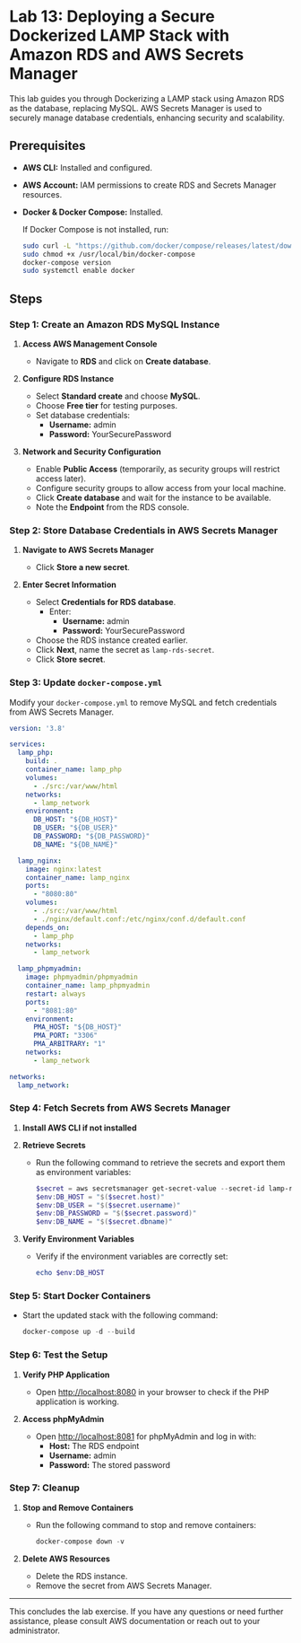 # Lab 13: Deploying a Secure Dockerized LAMP Stack with Amazon RDS and AWS Secrets Manager

This lab guides you through Dockerizing a LAMP stack using Amazon RDS as the database, replacing MySQL. AWS Secrets Manager is used to securely manage database credentials, enhancing security and scalability.

## Prerequisites

- **AWS CLI:** Installed and configured.
- **AWS Account:** IAM permissions to create RDS and Secrets Manager resources.
- **Docker & Docker Compose:** Installed.

  If Docker Compose is not installed, run:

  ```bash
  sudo curl -L "https://github.com/docker/compose/releases/latest/download/docker-compose-$(uname -s)-$(uname -m)" -o /usr/local/bin/docker-compose
  sudo chmod +x /usr/local/bin/docker-compose
  docker-compose version
  sudo systemctl enable docker
  ```

## Steps

### Step 1: Create an Amazon RDS MySQL Instance

1. **Access AWS Management Console**

   - Navigate to **RDS** and click on **Create database**.

2. **Configure RDS Instance**

   - Select **Standard create** and choose **MySQL**.
   - Choose **Free tier** for testing purposes.
   - Set database credentials:
     - **Username:** admin
     - **Password:** YourSecurePassword

3. **Network and Security Configuration**

   - Enable **Public Access** (temporarily, as security groups will restrict access later).
   - Configure security groups to allow access from your local machine.
   - Click **Create database** and wait for the instance to be available.
   - Note the **Endpoint** from the RDS console.

### Step 2: Store Database Credentials in AWS Secrets Manager

1. **Navigate to AWS Secrets Manager**

   - Click **Store a new secret**.

2. **Enter Secret Information**

   - Select **Credentials for RDS database**.
     - Enter:
       - **Username:** admin
       - **Password:** YourSecurePassword
   - Choose the RDS instance created earlier.
   - Click **Next**, name the secret as `lamp-rds-secret`.
   - Click **Store secret**.

### Step 3: Update `docker-compose.yml`

Modify your `docker-compose.yml` to remove MySQL and fetch credentials from AWS Secrets Manager.

```yaml
version: '3.8'

services:
  lamp_php:
    build: .
    container_name: lamp_php
    volumes:
      - ./src:/var/www/html
    networks:
      - lamp_network
    environment:
      DB_HOST: "${DB_HOST}"
      DB_USER: "${DB_USER}"
      DB_PASSWORD: "${DB_PASSWORD}"
      DB_NAME: "${DB_NAME}"

  lamp_nginx:
    image: nginx:latest
    container_name: lamp_nginx
    ports:
      - "8080:80"
    volumes:
      - ./src:/var/www/html
      - ./nginx/default.conf:/etc/nginx/conf.d/default.conf
    depends_on:
      - lamp_php
    networks:
      - lamp_network

  lamp_phpmyadmin:
    image: phpmyadmin/phpmyadmin
    container_name: lamp_phpmyadmin
    restart: always
    ports:
      - "8081:80"
    environment:
      PMA_HOST: "${DB_HOST}"
      PMA_PORT: "3306"
      PMA_ARBITRARY: "1"
    networks:
      - lamp_network

networks:
  lamp_network:
```

### Step 4: Fetch Secrets from AWS Secrets Manager

1. **Install AWS CLI if not installed**
   
2. **Retrieve Secrets**

   - Run the following command to retrieve the secrets and export them as environment variables:

     ```powershell
     $secret = aws secretsmanager get-secret-value --secret-id lamp-rds-secret --query SecretString --output text | ConvertFrom-Json
     $env:DB_HOST = "$($secret.host)"
     $env:DB_USER = "$($secret.username)"
     $env:DB_PASSWORD = "$($secret.password)"
     $env:DB_NAME = "$($secret.dbname)"
     ```

3. **Verify Environment Variables**

   - Verify if the environment variables are correctly set:

     ```powershell
     echo $env:DB_HOST
     ```

### Step 5: Start Docker Containers

- Start the updated stack with the following command:

  ```powershell
  docker-compose up -d --build
  ```

### Step 6: Test the Setup

1. **Verify PHP Application**

   - Open [http://localhost:8080](http://localhost:8080) in your browser to check if the PHP application is working.

2. **Access phpMyAdmin**

   - Open [http://localhost:8081](http://localhost:8081) for phpMyAdmin and log in with:
     - **Host:** The RDS endpoint
     - **Username:** admin
     - **Password:** The stored password

### Step 7: Cleanup

1. **Stop and Remove Containers**

   - Run the following command to stop and remove containers:
   
     ```powershell
     docker-compose down -v
     ```

2. **Delete AWS Resources**

   - Delete the RDS instance.
   - Remove the secret from AWS Secrets Manager.

---

This concludes the lab exercise. If you have any questions or need further assistance, please consult AWS documentation or reach out to your administrator.